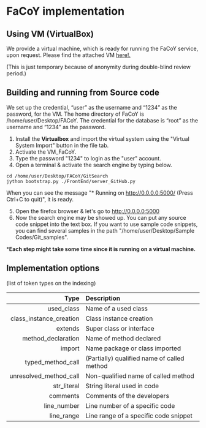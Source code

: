 # FaCoY implementation

## Using VM (VirtualBox)

We provide a virtual machine, which is ready for running the FaCoY service, upon request. Please find the attached VM [here!.](https://drive.google.com/file/d/0B6ONWzofocX_QW01ZWVlZ1lFU3M/view?usp=sharing)

(This is just temporary because of anonymity during double-blind review period.)

## Building and running from Source code
We set up the credential, “user” as the username and “1234” as the password, for the VM. The home directory of FaCoY is /home/user/Desktop/FACoY. The credential for the database is “root” as the username and “1234” as the password.

1. Install the **Virtualbox** and import the virtual system using the "Virtual System Import" button in the file tab.
2. Activate the VM_FaCoY.
3. Type the password "1234" to login as the "user" account.
4. Open a terminal & activate the search engine by typing below.

```
cd /home/user/Desktop/FACoY/GitSearch
jython bootstrap.py ./FrontEnd/server_GitHub.py
```

When you can see the message "* Running on http://0.0.0.0:5000/ (Press Ctrl+C to quit)", it is ready.

5. Open the firefox browser & let's go to http://0.0.0.0:5000
6. Now the search engine may be showed up. You can put any source code snippet into the text box. If you want to use sample code snippets, you can find several samples in the path "/home/user/Desktop/Sample Codes/Git_samples". 

***Each step might take some time since it is running on a virtual machine.**


## Implementation options

(list of token types on the indexing)

|           Type         |     Description              |
|           ---:         |     :---                     |
| used_class             |Name of a used class          |
| class_instance_creation|Class instance creation       |
| extends                |Super class or interface      |
| method_declaration     |Name of method declared       |
| import                 |Name package or class imported|
| typed_method_call      |(Partially) qualified name of called method|
| unresolved_method_call |Non-qualified name of called method|
| str_literal            |String literal used in code   |
| comments               |Comments of the developers    |
| line_number            |Line number of a specific code|
| line_range             |Line range of a specific code snippet|

